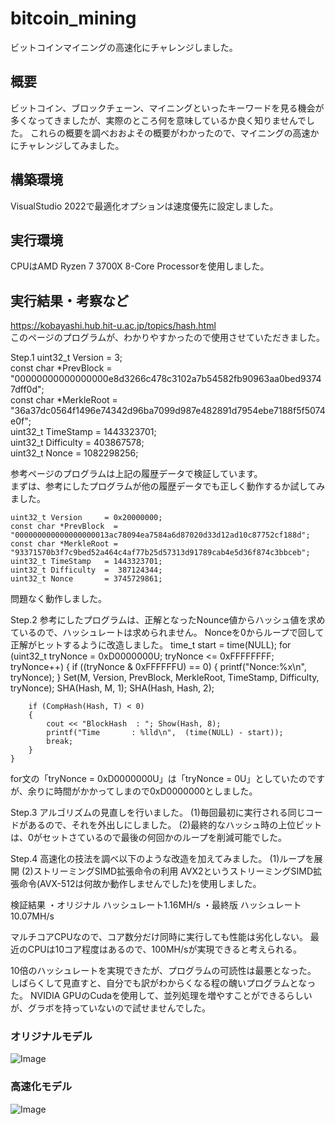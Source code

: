# bitcoin_mining
ビットコインマイニングの高速化にチャレンジしました。

## 概要
ビットコイン、ブロックチェーン、マイニングといったキーワードを見る機会が多くなってきましたが、実際のところ何を意味しているか良く知りませんでした。
これらの概要を調べおおよその概要がわかったので、マイニングの高速かにチャレンジしてみました。
## 構築環境
VisualStudio 2022で最適化オプションは速度優先に設定しました。
## 実行環境
CPUはAMD Ryzen 7 3700X 8-Core Processorを使用しました。

## 実行結果・考察など

https://kobayashi.hub.hit-u.ac.jp/topics/hash.html  
このページのプログラムが、わかりやすかったので使用させていただきました。  

Step.1
	uint32_t Version     = 3;  
	const char *PrevBlock  = "00000000000000000e8d3266c478c3102a7b54582fb90963aa0bed93747dff0d";  
	const char *MerkleRoot = "36a37dc0564f1496e74342d96ba7099d987e482891d7954ebe7188f5f5074e0f";  
	uint32_t TimeStamp   = 1443323701;  
	uint32_t Difficulty  =  403867578;  
	uint32_t Nonce       = 1082298256;  

参考ページのプログラムは上記の履歴データで検証しています。  
まずは、参考にしたプログラムが他の履歴データでも正しく動作するか試してみました。  

	uint32_t Version     = 0x20000000;  
	const char *PrevBlock  = "000000000000000000013ac78094ea7584a6d87020d33d12ad10c87752cf188d";  
	const char *MerkleRoot = "93371570b3f7c9bed52a464c4af77b25d57313d91789cab4e5d36f874c3bbceb";  
	uint32_t TimeStamp   = 1443323701;  
	uint32_t Difficulty  =  387124344;  
	uint32_t Nonce       = 3745729861;  

問題なく動作しました。

Step.2
参考にしたプログラムは、正解となったNounce値からハッシュ値を求めているので、ハッシュレートは求められません。
Nonceを0からループで回して正解がヒットするように改造しました。
	time_t start = time(NULL);
	for (uint32_t tryNonce = 0xD0000000U; tryNonce <= 0xFFFFFFFF; tryNonce++)
	{
		if ((tryNonce & 0xFFFFFFU) == 0)
		{
			printf("Nonce:%x\n", tryNonce);
		}
		Set(M, Version, PrevBlock, MerkleRoot, TimeStamp, Difficulty, tryNonce);
		SHA(Hash, M, 1);
		SHA(Hash, Hash, 2);

		if (CompHash(Hash, T) < 0)
		{
			cout << "BlockHash  : "; Show(Hash, 8);
			printf("Time       : %lld\n",  (time(NULL) - start));
			break;
		}
	}


for文の「tryNonce = 0xD0000000U」は「tryNonce = 0U」としていたのですが、余りに時間がかかってしまので0xD0000000としました。

Step.3
アルゴリズムの見直しを行いました。
(1)毎回最初に実行される同じコードがあるので、それを外出しにしました。
(2)最終的なハッシュ時の上位ビットは、0がセットさているので最後の何回かのループを削減可能でした。


Step.4
高速化の技法を調べ以下のような改造を加えてみました。
(1)ループを展開
(2)ストリーミングSIMD拡張命令の利用
AVX2というストリーミングSIMD拡張命令(AVX-512は何故か動作しませんでした)を使用しました。


検証結果
・オリジナル
ハッシュレート1.16MH/s
・最終版
ハッシュレート10.07MH/s

マルチコアCPUなので、コア数分だけ同時に実行しても性能は劣化しない。
最近のCPUは10コア程度はあるので、100MH/sが実現できると考えられる。

10倍のハッシュレートを実現できたが、プログラムの可読性は最悪となった。
しばらくして見直すと、自分でも訳がわからくなる程の醜いプログラムとなった。
NVIDIA GPUのCudaを使用して、並列処理を増やすことができるらしいが、グラボを持っていないので試せませんでした。

### オリジナルモデル
![Image](https://github.com/user-attachments/assets/0759eab5-7b9c-44ed-bcf8-0d9da6af700e)

### 高速化モデル
![Image](https://github.com/user-attachments/assets/a3448395-b201-4e4c-b3c0-1daafaa40188)

